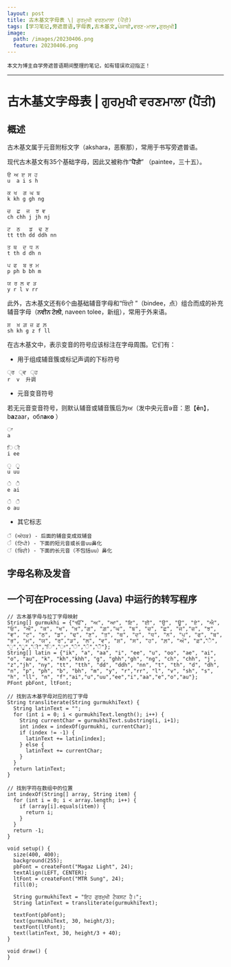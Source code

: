```yaml
---
layout: post
title: 古木基文字母表 \| ਗੁਰਮੁਖੀ ਵਰਣਮਾਲਾ (ਪੈਂਤੀ)
tags: [学习笔记,旁遮普语,字母表,古木基文,ਪੰਜਾਬੀ,ਵਰਣ-ਮਾਲਾ,ਗੁਰਮੁਖੀ]
image:
  path: /images/20230406.png
  feature: 20230406.png
---
```


```
本文为博主自学旁遮普语期间整理的笔记，如有错误欢迎指正！
```

******

# 古木基文字母表 \| ਗੁਰਮੁਖੀ ਵਰਣਮਾਲਾ (ਪੈਂਤੀ)

<!--more-->

## 概述

古木基文属于元音附标文字（akshara，恶察那），常用于书写旁遮普语。

现代古木基文有35个基础字母，因此又被称作“**ਪੈਂਤੀ**” （paintee，三十五）。

```
ੳ ਅ ੲ ਸ ਹ 
u  a i s h

ਕ ਖ  ਗ ਘ ਙ 
k kh g gh ng

ਚ  ਛ  ਜ  ਝ ਞ 
ch chh j jh nj

ਟ  ਠ   ਡ  ਢ ਣ 
tt tth dd ddh nn

ਤ ਥ  ਦ ਧ ਨ 
t th d dh n

ਪ ਫ  ਬ ਭ ਮ 
p ph b bh m

ਯ ਰ ਲ ਵ ੜ
y r l v rr
```

此外，古木基文还有6个由基础辅音字母和“ਬਿੰਦੀ ”（bindee，点）组合而成的补充辅音字母（**ਨਵੀਨ ਟੋਲੀ**, naveen tolee，新组），常用于外来语。

```
ਸ਼  ਖ਼ ਗ਼ ਜ਼ ਫ਼ ਲ਼
sh kh g z f ll
```

在古木基文中，表示变音的符号应该标注在字母周围。它们有：

- 用于组成辅音簇或标记声调的下标符号

```
੍ਰ  ੍ਵ  ੍ਹ
r  v  升调
```

- 元音变音符号

若无元音变音符号，则默认辅音或辅音簇后为ਅ（发中央元音ə音：恩【**ē**n】，b**a**zaar，обл**а**к**о** ）

```
ਾ
a

ਿ ੀ 
i ee

ੁ  ੂ  
u uu

ੇ  ੈ  
e ai

ੋ  ੌ
o au
```

- 其它标志

```
ੱ (ਅੱਧਕ) - 后面的辅音变成双辅音
ੰ (ਟਿੱਪੀ) - 下面的短元音或长音uu鼻化
ਂ (ਬਿੰਦੀ) - 下面的长元音（不包括uu）鼻化
```

## 字母名称及发音

## 一个可在Processing (Java) 中运行的转写程序

```
// 古木基字母与拉丁字母映射  
String[] gurmukhi = {"ੴ", "ਅ", "ਆ", "ਇ", "ਈ", "ਉ", "ਊ", "ਏ", "ਐ", "ਓ", "ਔ", "ਕ", "ਖ", "ਖ਼","ਗ", "ਗ਼","ਘ", "ਙ", "ਚ", "ਛ", "ਜ","ਜ਼", "ਝ", "ਞ", "ਟ", "ਠ", "ਡ", "ਢ", "ਣ", "ਤ", "ਥ", "ਦ", "ਧ", "ਨ", "ਪ", "ਫ", "ਬ", "ਭ", "ਮ", "ਯ", "ਰ","ੜ", "ਲ", "ਵ", "ਸ਼", "ਸ", "ਹ", "ਲ਼", "ਅੰ", "ਫ਼","ੈ", "ੁ","ੂ","ੀ","ਿ","ਾ","ੇ","ੋ","ੌ"};  
String[] latin = {"ik", "a", "aa", "i", "ee", "u", "oo", "ae", "ai", "o", "au", "k", "kh","khh", "g", "ghh","gh", "ng", "ch", "chh", "j", "z","jh", "ny", "tt", "tth", "dd", "ddh", "nn", "t", "th", "d", "dh", "n", "p", "ph", "b", "bh", "m", "y", "r","rr", "l", "v", "sh", "s", "h", "ll", "n", "f","ai","u","uu","ee","i","aa","e","o","au"};  
PFont pbFont, ltFont;

// 找到古木基字母对应的拉丁字母  
String transliterate(String gurmukhiText) {  
  String latinText = "";  
  for (int i = 0; i < gurmukhiText.length(); i++) {  
    String currentChar = gurmukhiText.substring(i, i+1);  
    int index = indexOf(gurmukhi, currentChar);  
    if (index != -1) {  
      latinText += latin[index];  
    } else {  
      latinText += currentChar;  
    }  
  }  
  return latinText;  
}  
  
// 找到字符在数组中的位置  
int indexOf(String[] array, String item) {  
  for (int i = 0; i < array.length; i++) {  
    if (array[i].equals(item)) {  
      return i;  
    }  
  }  
  return -1;  
}  
  
void setup() {  
  size(400, 400);  
  background(255);  
  pbFont = createFont("Magaz Light", 24);  
  textAlign(LEFT, CENTER);  
  ltFont = createFont("MTR Sung", 24);  
  fill(0);  
  
  String gurmukhiText = "ਇਹ ਗੁਰਮੁਖੀ ਟੈਕਸਟ ਹੈ।";  
  String latinText = transliterate(gurmukhiText);  
  
  textFont(pbFont);  
  text(gurmukhiText, 30, height/3);  
  textFont(ltFont);  
  text(latinText, 30, height/3 + 40);  
}  
  
void draw() {  
}  

```
